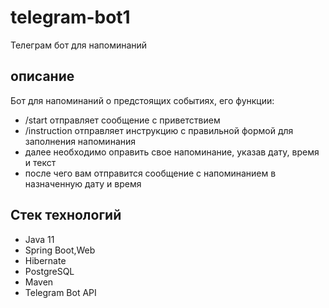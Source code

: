 # __telegram-bot1__
Телеграм бот для напоминаний
## __описание__
Бот для напоминаний о предстоящих событиях, его функции:
- /start отправляет сообщение с приветствием
- /instruction отправляет инструкцию с правильной формой для заполнения напоминания
-  далее необходимо оправить свое напоминание, указав дату, время и текст
-  после чего вам отправится сообщение с напоминанием в назначенную дату и время
## Стек технологий
- Java 11
- Spring Boot,Web
- Hibernate
- PostgreSQL
- Maven
- Telegram Bot API
